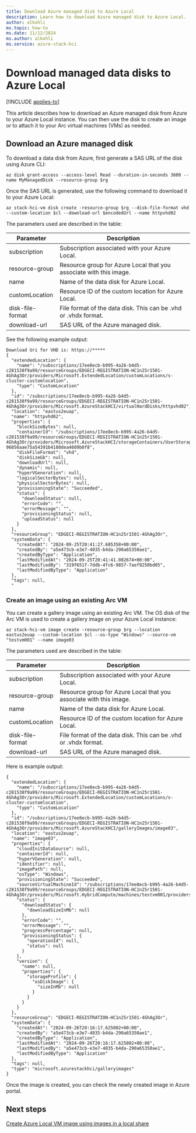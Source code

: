 ```yaml
---
title: Download Azure managed disk to Azure Local
description: Learn how to download Azure managed disk to Azure Local.
author: alkohli
ms.topic: how-to
ms.date: 11/12/2024
ms.author: alkohli
ms.service: azure-stack-hci
---
```


# Download managed data disks to Azure Local

[!INCLUDE [applies-to](../includes/hci-applies-to-23h2.md)]

This article describes how to download an Azure managed disk from Azure to your Azure Local instance. You can then use the disk to create an image or to attach it to your Arc virtual machines (VMs) as needed.

## Download an Azure managed disk

To download a data disk from Azure, first generate a SAS URL of the disk using Azure CLI:  

```azurecli
az disk grant-access --access-level Read --duration-in-seconds 3600 --name MyManagedDisk --resource-group $rg
```

Once the SAS URL is generated, use the following command to download it to your Azure Local:  

```azurecli
az stack-hci-vm disk create -resource-group $rg --disk-file-format vhd --custom-location $cl --download-url $encodedUrl --name httpvhd02
```

The parameters used are described in the table:

| Parameter | Description |
| --- | --- |
| subscription | Subscription associated with your Azure Local. 
| resource-group | Resource group for Azure Local that you associate with this image. |
| name | Name of the data disk for Azure Local. | 
| customLocation | Resource ID of the custom location for Azure Local. |
| disk-file-format | File format of the data disk. This can be .vhd or .vhdx format. |
| download-url | SAS URL of the Azure managed disk.| 

See the following example output:

```azurecli
Download Uri for VHD is: https://***** 
{ 
  "extendedLocation": { 
    "name": "/subscriptions/17ee8ecb-b995-4a26-b4d5-c281538f9a99/resourceGroups/EDGECI-REGISTRATION-HC1n25r1501-4GhAg3Or/providers/Microsoft.ExtendedLocation/customLocations/s-cluster-customlocation", 
    "type": "CustomLocation" 
  }, 
  "id": "/subscriptions/17ee8ecb-b995-4a26-b4d5-c281538f9a99/resourceGroups/EDGECI-REGISTRATION-HC1n25r1501-4GhAg3Or/providers/Microsoft.AzureStackHCI/virtualHardDisks/httpvhd02", 
  "location": "eastus2euap", 
  "name": "httpvhd02", 
  "properties": { 
    "blockSizeBytes": null, 
    "containerId": "/subscriptions/17ee8ecb-b995-4a26-b4d5-c281538f9a99/resourceGroups/EDGECI-REGISTRATION-HC1n25r1501-4GhAg3Or/providers/Microsoft.AzureStackHCI/storageContainers/UserStorage4-96856aae75a54391b4180dea4609b0f8", 
    "diskFileFormat": "vhd", 
    "diskSizeGb": null, 
    "downloadUrl": null, 
    "dynamic": null, 
    "hyperVGeneration": null, 
    "logicalSectorBytes": null, 
    "physicalSectorBytes": null, 
    "provisioningState": "Succeeded", 
    "status": { 
      "downloadStatus": null, 
      "errorCode": "", 
      "errorMessage": "", 
      "provisioningStatus": null, 
      "uploadStatus": null 
    } 
  }, 
  "resourceGroup": "EDGECI-REGISTRATION-HC1n25r1501-4GhAg3Or", 
  "systemData": { 
    "createdAt": "2024-09-25T20:41:27.685358+00:00", 
    "createdBy": "a5e473cb-e3e7-4035-b4da-290a65350ae1", 
    "createdByType": "Application", 
    "lastModifiedAt": "2024-09-25T20:41:41.082674+00:00", 
    "lastModifiedBy": "319f651f-7ddb-4fc6-9857-7aef9250bd05", 
    "lastModifiedByType": "Application" 
  }, 
  "tags": null, 
  " 
```

### Create an image using an existing Arc VM 

You can create a gallery image using an existing Arc VM. The OS disk of the Arc VM is used to create a gallery image on your Azure Local instance:

```azurecli
az stack-hci-vm image create -resource-group $rg --location eastus2euap --custom-location $cl --os-type "Windows" --source-vm "testvm001" --name image03
```

The parameters used are described in the table:

| Parameter | Description |
| --- | --- |
| subscription | Subscription associated with your Azure Local. 
| resource-group | Resource group for Azure Local that you associate with this image. |
| name | Name of the data disk for Azure Local. | 
| customLocation | Resource ID of the custom location for Azure Local. |
| disk-file-format | File format of the data disk. This can be .vhd or .vhdx format. |
| download-url | SAS URL of the Azure managed disk.| 

Here is example output:

```azurecli
{ 
  "extendedLocation": { 
    "name": "/subscriptions/17ee8ecb-b995-4a26-b4d5-c281538f9a99/resourceGroups/EDGECI-REGISTRATION-HC1n25r1501-4GhAg3Or/providers/Microsoft.ExtendedLocation/customLocations/s-cluster-customlocation", 
    "type": "CustomLocation" 
  }, 
  "id": "/subscriptions/17ee8ecb-b995-4a26-b4d5-c281538f9a99/resourceGroups/EDGECI-REGISTRATION-HC1n25r1501-4GhAg3Or/providers/Microsoft.AzureStackHCI/galleryImages/image03", 
  "location": "eastus2euap", 
  "name": "image03", 
  "properties": { 
    "cloudInitDataSource": null, 
    "containerId": null, 
    "hyperVGeneration": null, 
    "identifier": null, 
    "imagePath": null, 
    "osType": "Windows", 
    "provisioningState": "Succeeded", 
    "sourceVirtualMachineId": "/subscriptions/17ee8ecb-b995-4a26-b4d5-c281538f9a99/resourceGroups/EDGECI-REGISTRATION-HC1n25r1501-4GhAg3Or/providers/Microsoft.HybridCompute/machines/testvm001/providers/Microsoft.AzureStackHCI/virtualMachineInstances/default", 
    "status": { 
      "downloadStatus": { 
        "downloadSizeInMb": null 
      }, 
      "errorCode": "", 
      "errorMessage": "", 
      "progressPercentage": null, 
      "provisioningStatus": { 
        "operationId": null, 
        "status": null 
      } 
    }, 
    "version": { 
      "name": null, 
      "properties": { 
        "storageProfile": { 
          "osDiskImage": { 
            "sizeInMb": null 
          } 
        } 
      } 
    } 
  }, 
  "resourceGroup": "EDGECI-REGISTRATION-HC1n25r1501-4GhAg3Or", 
  "systemData": { 
    "createdAt": "2024-09-26T20:16:17.625002+00:00", 
    "createdBy": "a5e473cb-e3e7-4035-b4da-290a65350ae1", 
    "createdByType": "Application", 
    "lastModifiedAt": "2024-09-26T20:16:17.625002+00:00", 
    "lastModifiedBy": "a5e473cb-e3e7-4035-b4da-290a65350ae1", 
    "lastModifiedByType": "Application" 
  }, 
  "tags": null, 
  "type": "microsoft.azurestackhci/galleryimages" 
}
```

Once the image is created, you can check the newly created image in Azure portal.  


## Next steps

[Create Azure Local VM image using images in a local share](virtual-machine-image-local-share.md)